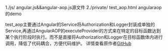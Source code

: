 1./js/
angular.js&&angular-aop.js源文件
2./private/
test_aop.html angularaop的demo

test_aop主要通过Angular的Service将Authorization和Logger封装成单独的Service,再通过AngularAOP的executeProvider的方式来在特定的目标函数达到某个执行阶段时执行。而不是直接将Authorization和Logger在目标函数体内进行调用，降低了代码耦合，方便代码维护。
详情查看原作者[GitHub](https://github.com/mgechev/angular-aop 'GitHub')